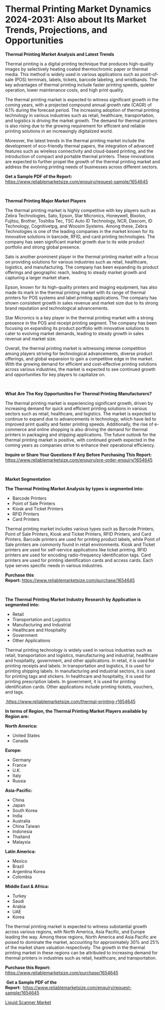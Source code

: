 <p><h1>Thermal Printing Market Dynamics 2024-2031: Also about Its Market Trends, Projections, and Opportunities</h1></p><p><strong>Thermal Printing Market Analysis and Latest Trends</strong></p>
<p><p>Thermal printing is a digital printing technique that produces high-quality images by selectively heating coated thermochromic paper or thermal media. This method is widely used in various applications such as point-of-sale (POS) terminals, labels, tickets, barcode labeling, and wristbands. The key advantages of thermal printing include faster printing speeds, quieter operation, lower maintenance costs, and high print quality.</p><p>The thermal printing market is expected to witness significant growth in the coming years, with a projected compound annual growth rate (CAGR) of 6.1% during the forecast period. The increasing adoption of thermal printing technology in various industries such as retail, healthcare, transportation, and logistics is driving the market growth. The demand for thermal printers is also rising due to the growing requirement for efficient and reliable printing solutions in an increasingly digitalized world.</p><p>Moreover, the latest trends in the thermal printing market include the development of eco-friendly thermal papers, the integration of advanced features such as wireless connectivity and cloud-based printing, and the introduction of compact and portable thermal printers. These innovations are expected to further propel the growth of the thermal printing market and address the evolving printing needs of businesses across different sectors.</p></p>
<p><strong>Get a Sample PDF of the Report:&nbsp;</strong> <a href="https://www.reliablemarketsize.com/enquiry/request-sample/1654645">https://www.reliablemarketsize.com/enquiry/request-sample/1654645</a></p>
<p>&nbsp;</p>
<p><strong>Thermal Printing Major Market Players</strong></p>
<p><p>The thermal printing market is highly competitive with key players such as Zebra Technologies, Sato, Epson, Star Micronics, Honeywell, Bixolon, Fujitsu, Brother, Toshiba Tec, TSC Auto ID Technology, NCR, Dascom, ID Technology, Cognitivetpg, and Woosim Systems. Among these, Zebra Technologies is one of the leading companies in the market known for its innovative solutions in barcode, RFID, and card printing technologies. The company has seen significant market growth due to its wide product portfolio and strong global presence.</p><p>Sato is another prominent player in the thermal printing market with a focus on providing solutions for various industries such as retail, healthcare, logistics, and manufacturing. The company has been expanding its product offerings and geographic reach, leading to steady market growth and capturing a larger market share.</p><p>Epson, known for its high-quality printers and imaging equipment, has also made its mark in the thermal printing market with its range of thermal printers for POS systems and label printing applications. The company has shown consistent growth in sales revenue and market size due to its strong brand reputation and technological advancements.</p><p>Star Micronics is a key player in the thermal printing market with a strong presence in the POS and receipt printing segment. The company has been focusing on expanding its product portfolio with innovative solutions to cater to evolving market demands, leading to steady growth in sales revenue and market size.</p><p>Overall, the thermal printing market is witnessing intense competition among players striving for technological advancements, diverse product offerings, and global expansion to gain a competitive edge in the market. With the growing demand for efficient and cost-effective printing solutions across various industries, the market is expected to see continued growth and opportunities for key players to capitalize on.</p></p>
<p>&nbsp;</p>
<p><strong>What Are The Key Opportunities For Thermal Printing Manufacturers?</strong></p>
<p><p>The thermal printing market is experiencing significant growth, driven by increasing demand for quick and efficient printing solutions in various sectors such as retail, healthcare, and logistics. The market is expected to continue to expand due to advancements in technology, which have led to improved print quality and faster printing speeds. Additionally, the rise of e-commerce and online shopping is also driving the demand for thermal printers in packaging and shipping applications. The future outlook for the thermal printing market is positive, with continued growth expected in the coming years as companies strive to enhance their operational efficiency.</p></p>
<p><strong>Inquire or Share Your Questions If Any Before Purchasing This Report:</strong> <a href="https://www.reliablemarketsize.com/enquiry/pre-order-enquiry/1654645">https://www.reliablemarketsize.com/enquiry/pre-order-enquiry/1654645</a></p>
<p>&nbsp;</p>
<p><strong>Market Segmentation</strong></p>
<p><strong>The Thermal Printing Market Analysis by types is segmented into:</strong></p>
<p><ul><li>Barcode Printers</li><li>Point of Sale Printers</li><li>Kiosk and Ticket Printers</li><li>RFID Printers</li><li>Card Printers</li></ul></p>
<p><p>Thermal printing market includes various types such as Barcode Printers, Point of Sale Printers, Kiosk and Ticket Printers, RFID Printers, and Card Printers. Barcode printers are used for printing product labels, while Point of Sale printers are commonly found in retail environments. Kiosk and Ticket printers are used for self-service applications like ticket printing. RFID printers are used for encoding radio-frequency identification tags. Card printers are used for printing identification cards and access cards. Each type serves specific needs in various industries.</p></p>
<p><strong>Purchase this Report:&nbsp;</strong><a href="https://www.reliablemarketsize.com/purchase/1654645">https://www.reliablemarketsize.com/purchase/1654645</a></p>
<p>&nbsp;</p>
<p><strong>The Thermal Printing Market Industry Research by Application is segmented into:</strong></p>
<p><ul><li>Retail</li><li>Transportation and Logistics</li><li>Manufacturing and Industrial</li><li>Healthcare and Hospitality</li><li>Government</li><li>Other Applications</li></ul></p>
<p><p>Thermal printing technology is widely used in various industries such as retail, transportation and logistics, manufacturing and industrial, healthcare and hospitality, government, and other applications. In retail, it is used for printing receipts and labels. In transportation and logistics, it is used for printing shipping labels. In manufacturing and industrial sectors, it is used for printing tags and stickers. In healthcare and hospitality, it is used for printing prescription labels. In government, it is used for printing identification cards. Other applications include printing tickets, vouchers, and tags.</p></p>
<p><a href="https://www.reliablemarketsize.com/thermal-printing-r1654645">&nbsp;https://www.reliablemarketsize.com/thermal-printing-r1654645</a></p>
<p><strong>In terms of Region, the Thermal Printing Market Players available by Region are:</strong></p>
<p>
    <p> <strong> North America: </strong>
        <ul>
            <li>United States</li>
            <li>Canada</li>
        </ul>
        </p> 
    <p> <strong> Europe: </strong>
        <ul>
            <li>Germany</li>
            <li>France</li>
            <li>U.K.</li>
            <li>Italy</li>
            <li>Russia</li>
        </ul>
        </p> 
    <p> <strong> Asia-Pacific: </strong>
        <ul>
            <li>China</li>
            <li>Japan</li>
            <li>South Korea</li>
            <li>India</li>
            <li>Australia</li>
            <li>China Taiwan</li>
            <li>Indonesia</li>
            <li>Thailand</li>
            <li>Malaysia</li>
        </ul>
        </p> 
    <p> <strong> Latin America: </strong>
        <ul>
            <li>Mexico</li>
            <li>Brazil</li>
            <li>Argentina Korea</li>
            <li>Colombia</li>
        </ul>
        </p> 
    <p> <strong> Middle East & Africa: </strong>
        <ul>
            <li>Turkey</li>
            <li>Saudi</li>
            <li>Arabia</li>
            <li>UAE</li>
            <li>Korea</li>
        </ul>
    </p>
    </p>
<p><p>The thermal printing market is expected to witness substantial growth across various regions, with North America, Asia Pacific, and Europe leading the way. Among these regions, North America and Asia Pacific are poised to dominate the market, accounting for approximately 30% and 25% of the market share valuation respectively. The growth in the thermal printing market in these regions can be attributed to increasing demand for thermal printers in industries such as retail, healthcare, and transportation.</p></p>
<p><strong>Purchase this Report: </strong><a href="https://www.reliablemarketsize.com/purchase/1654645">https://www.reliablemarketsize.com/purchase/1654645</a></p>
<p>&nbsp;<strong>Get a Sample PDF of the Report:&nbsp;&nbsp;</strong><a href="https://www.reliablemarketsize.com/enquiry/request-sample/1654645">https://www.reliablemarketsize.com/enquiry/request-sample/1654645</a></p>
<p><strong></strong></p>
<p><p><a href="https://medium.com/@haangelat16/global-liquid-scanner-market-status-2024-2031-and-forecast-by-region-product-end-use-0c6b7ec5c2c3">Liquid Scanner Market</a></p></p>